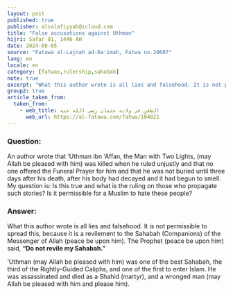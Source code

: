 ```yaml
---
layout: post
published: true
publisher: alsalafiyyah@icloud.com
title: "False accusations against Uthman"
hijri: Safar 01, 1446 AH
date: 2024-08-05
source: "Fatawa al-Lajnah ad-Da'imah, Fatwa no.20607"
lang: en
locale: en
category: [fatwas,rulership,sahabah]
note: true
excerpt: "What this author wrote is all lies and falsehood. It is not permissible to spread this, because it is a revilement to the Companions of the Messenger of Allah."
group2: true
article_taken_from: 
  taken_from:
    - web_title: الطعن في ولاية عثمان رضي الله عنه
      web_url: https://al-fatawa.com/fatwa/104821
---
```


### Question: 
An author wrote that ‘Uthman ibn ‘Affan, the Man with Two Lights, (may Allah be pleased with him) was killed when he ruled unjustly and that no one offered the Funeral Prayer for him and that he was not buried until three days after his death, after his body had decayed and it had begun to smell. My question is: Is this true and what is the ruling on those who propagate such stories? Is it permissible for a Muslim to hate these people?

### Answer: 
What this author wrote is all lies and falsehood. It is not permissible to spread this, because it is a revilement to the Sahabah (Companions) of the Messenger of Allah (peace be upon him). The Prophet (peace be upon him) said, **“Do not revile my Sahabah.”**

‘Uthman (may Allah be pleased with him) was one of the best Sahabah, the third of the Rightly-Guided Caliphs, and one of the first to enter Islam. He was assassinated and died as a Shahid (martyr), and a wronged man (may Allah be pleased with him and please him). 
